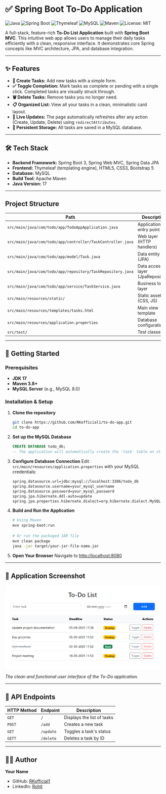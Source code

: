 # ✅ Spring Boot To-Do Application

![Java](https://img.shields.io/badge/Java-17-orange?logo=java&logoColor=white)
![Spring Boot](https://img.shields.io/badge/Spring%20Boot-3.0.6-brightgreen?logo=springboot)
![Thymeleaf](https://img.shields.io/badge/Thymeleaf-3.1-%23005C0F?logo=thymeleaf)
![MySQL](https://img.shields.io/badge/MySQL-8.0-blue?logo=mysql)
![Maven](https://img.shields.io/badge/Maven-3.8+-blue?logo=apachemaven)
![License: MIT](https://img.shields.io/badge/License-MIT-lightgrey.svg)

A full-stack, feature-rich **To-Do List Application** built with **Spring Boot MVC**. This intuitive web app allows users to manage their daily tasks efficiently with a clean, responsive interface. It demonstrates core Spring concepts like MVC architecture, JPA, and database integration.

---

## ✨ Features

-   **📝 Create Tasks:** Add new tasks with a simple form.
-   **✅ Toggle Completion:** Mark tasks as complete or pending with a single click. Completed tasks are visually struck through.
-   **🗑️ Delete Tasks:** Remove tasks you no longer need.
-   **📋 Organized List:** View all your tasks in a clean, minimalistic card layout.
-   **🔄 Live Updates:** The page automatically refreshes after any action (Create, Update, Delete) using `redirectAttributes`.
-   **💾 Persistent Storage:** All tasks are saved in a MySQL database.

---

## 🛠️ Tech Stack

-   **Backend Framework:** Spring Boot 3, Spring Web MVC, Spring Data JPA
-   **Frontend:** Thymeleaf (templating engine), HTML5, CSS3, Bootstrap 5
-   **Database:** MySQL
-   **Build Tool:** Apache Maven
-   **Java Version:** 17

---

## Project Structure

| Path | Description |
|------|-------------|
| `src/main/java/com/todo/app/TodoAppApplication.java` | Application entry point |
| `src/main/java/com/todo/app/controller/TaskController.java` | Web layer (HTTP handlers) |
| `src/main/java/com/todo/app/model/Task.java` | Data entity (JPA) |
| `src/main/java/com/todo/app/repository/TaskRepository.java` | Data access layer (JpaRepository) |
| `src/main/java/com/todo/app/service/TaskService.java` | Business logic layer |
| `src/main/resources/static/` | Static assets (CSS, JS) |
| `src/main/resources/templates/tasks.html` | Main view template |
| `src/main/resources/application.properties` | Database configuration |
| `src/test/` | Test classes |

---

## 🚀 Getting Started

### Prerequisites

-   **JDK 17**
-   **Maven 3.8+**
-   **MySQL Server** (e.g., MySQL 8.0)

### Installation & Setup

1.  **Clone the repository**
    ```bash
    git clone https://github.com/RKofficial1/to-do-app.git
    cd to-do-app
    ```

2.  **Set up the MySQL Database**
    ```sql
    CREATE DATABASE todo_db;
    -- The application will automatically create the 'task' table on startup.
    ```

3.  **Configure Database Connection**
    Edit `src/main/resources/application.properties` with your MySQL credentials:
    ```properties
    spring.datasource.url=jdbc:mysql://localhost:3306/todo_db
    spring.datasource.username=your_mysql_username
    spring.datasource.password=your_mysql_password
    spring.jpa.hibernate.ddl-auto=update
    spring.jpa.properties.hibernate.dialect=org.hibernate.dialect.MySQLDialect
    ```

4.  **Build and Run the Application**
    ```bash
    # Using Maven
    mvn spring-boot:run

    # Or run the packaged JAR file
    mvn clean package
    java -jar target/your-jar-file-name.jar
    ```

5.  **Open Your Browser**
    Navigate to [http://localhost:8080](http://localhost:8080)

---

## 📸 Application Screenshot

![Spring Boot To-Do App Screenshot](src/main/resources/static/img.png) <!-- Replace 'screenshot.png' with the path to your actual image -->

*The clean and functional user interface of the To-Do application.*

---

## 🔧 API Endpoints

| HTTP Method | Endpoint      | Description                |
|-------------|---------------|----------------------------|
| `GET`       | `/`           | Displays the list of tasks |
| `POST`      | `/add`        | Creates a new task         |
| `GET`      | `/update`     | Toggles a task's status    |
| `GETT`      | `/delete`     | Deletes a task by ID       |

---

## 🙋‍♂️ Author

**Your Name**
- GitHub: [RKofficial1](https://github.com/RKofficial1)
- LinkedIn: [Rohit](https://www.linkedin.com/in/rohit-honakhande-083538259/)



